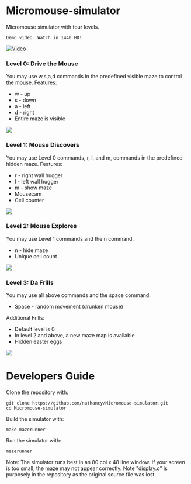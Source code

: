 # Micromouse-simulator
Micromouse simulator with four levels. 

```
Demo video. Watch in 1440 HD!
```

[![Video](http://img.youtube.com/vi/Nb8YTFCTzjM/0.jpg)](https://www.youtube.com/watch?v=Nb8YTFCTzjM)

### Level 0: Drive the Mouse
You may use w,s,a,d commands in the predefined visible maze to control the mouse. Features:

* w - up
* s - down
* a - left
* d - right
* Entire maze is visible

![](doc/level0.JPG)

### Level 1: Mouse Discovers
You may use Level 0 commands, r, l, and m, commands in the predefined hidden maze. Features:

* r - right wall hugger
* l - left wall hugger
* m - show maze 
* Mousecam
* Cell counter

![](doc/level1.JPG)

### Level 2: Mouse Explores
You may use Level 1 commands and the n command.

* n - hide maze
* Unique cell count

![](doc/level2.JPG)

### Level 3: Da Frills
You may use all above commands and the space command.

* Space - random movement (drunken mouse)

Additional Frills:
  - Default level is 0
  - In level 2 and above, a new maze map is available
  - Hidden easter eggs

![](doc/level3.JPG)

# Developers Guide
Clone the repository with:
```
git clone https://github.com/nathancy/Micromouse-simulator.git
cd Micromouse-simulator
```
Build the simulator with:
```
make mazerunner
```
Run the simulator with:
```
mazerunner
```

Note: The simulator runs best in an 80 col x 48 line window. If your screen is too small, the maze may not appear correctly. Note "display.o" is purposely in the repository as the original source file was lost.

